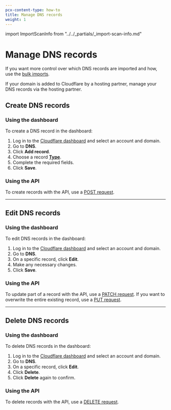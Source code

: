```yaml
---
pcx-content-type: how-to
title: Manage DNS records
weight: 1
---
```


import ImportScanInfo from "../../\_partials/\_import-scan-info.md"

# Manage DNS records

<ImportScanInfo/>

If you want more control over which DNS records are imported and how, use the [bulk imports](/dns/import-and-export/#import-records).

<Aside type="note">

If your domain is added to Cloudflare by a hosting partner, manage your DNS records via the hosting partner.

</Aside>

## Create DNS records

### Using the dashboard

To create a DNS record in the dashboard:

1.  Log in to the [Cloudflare dashboard](https://dash.cloudflare.com/login) and select an account and domain.
2.  Go to **DNS**.
3.  Click **Add record**.
4.  Choose a record [**Type**](/dns/manage-dns-records/reference/dns-record-types/).
5.  Complete the required fields.
6.  Click **Save**.

### Using the API

To create records with the API, use a [POST request](https://api.cloudflare.com/#dns-records-for-a-zone-create-dns-record).

***

## Edit DNS records

### Using the dashboard

To edit DNS records in the dashboard:

1.  Log in to the [Cloudflare dashboard](https://dash.cloudflare.com/login) and select an account and domain.
2.  Go to **DNS**.
3.  On a specific record, click **Edit**.
4.  Make any necessary changes.
5.  Click **Save**.

### Using the API

To update part of a record with the API, use a [PATCH request](https://api.cloudflare.com/#dns-records-for-a-zone-patch-dns-record). If you want to overwrite the entire existing record, use a [PUT request](https://api.cloudflare.com/#dns-records-for-a-zone-update-dns-record).

***

## Delete DNS records

### Using the dashboard

To delete DNS records in the dashboard:

1.  Log in to the [Cloudflare dashboard](https://dash.cloudflare.com/login) and select an account and domain.
2.  Go to **DNS**.
3.  On a specific record, click **Edit**.
4.  Click **Delete**.
5.  Click **Delete** again to confirm.

### Using the API

To delete records with the API, use a [DELETE request](https://api.cloudflare.com/#dns-records-for-a-zone-delete-dns-record).
